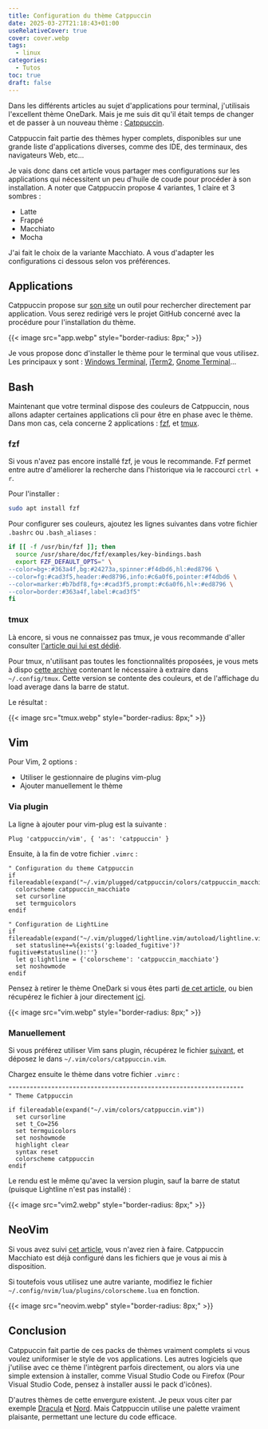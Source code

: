 ```yaml
---
title: Configuration du thème Catppuccin
date: 2025-03-27T21:18:43+01:00
useRelativeCover: true
cover: cover.webp
tags:
  - linux
categories:
  - Tutos
toc: true
draft: false
---
```


Dans les différents articles au sujet d'applications pour terminal, j'utilisais l'excellent thème OneDark. Mais je me suis dit qu'il était temps de changer et de passer à un nouveau thème : [Catppuccin](https://catppuccin.com/).

Catppuccin fait partie des thèmes hyper complets, disponibles sur une grande liste d'applications diverses, comme des IDE, des terminaux, des navigateurs Web, etc...

Je vais donc dans cet article vous partager mes configurations sur les applications qui nécessitent un peu d'huile de coude pour procéder à son installation. A noter que Catppuccin propose 4 variantes, 1 claire et 3 sombres : 
- Latte
- Frappé
- Macchiato
- Mocha

J'ai fait le choix de la variante Macchiato. A vous d'adapter les configurations ci dessous selon vos préférences.

## Applications

Catppuccin propose sur [son site](https://catppuccin.com/ports/) un outil pour rechercher directement par application. Vous serez redirigé vers le projet GitHub concerné avec la procédure pour l'installation du thème.

{{< image src="app.webp" style="border-radius: 8px;" >}}

Je vous propose donc d'installer le thème pour le terminal que vous utilisez. Les principaux y sont : [Windows Terminal](https://github.com/catppuccin/windows-terminal), [iTerm2](https://github.com/catppuccin/iterm), [Gnome Terminal](https://github.com/catppuccin/gnome-terminal)...

## Bash

Maintenant que votre terminal dispose des couleurs de Catppuccin, nous allons adapter certaines applications cli pour être en phase avec le thème. Dans mon cas, cela concerne 2 applications : [fzf](https://github.com/junegunn/fzf), et [tmux](https://github.com/tmux/tmux/wiki).

### fzf

Si vous n'avez pas encore installé fzf, je vous le recommande. Fzf permet entre autre d'améliorer la recherche dans l'historique via le raccourci `ctrl + r`.

Pour l'installer : 

```bash
sudo apt install fzf
```

Pour configurer ses couleurs, ajoutez les lignes suivantes dans votre fichier `.bashrc` ou `.bash_aliases` :

```bash
if [[ -f /usr/bin/fzf ]]; then
  source /usr/share/doc/fzf/examples/key-bindings.bash
  export FZF_DEFAULT_OPTS=" \
--color=bg+:#363a4f,bg:#24273a,spinner:#f4dbd6,hl:#ed8796 \
--color=fg:#cad3f5,header:#ed8796,info:#c6a0f6,pointer:#f4dbd6 \
--color=marker:#b7bdf8,fg+:#cad3f5,prompt:#c6a0f6,hl+:#ed8796 \
--color=border:#363a4f,label:#cad3f5"
fi
```

### tmux

Là encore, si vous ne connaissez pas tmux, je vous recommande d'aller consulter [l'article qui lui est dédié](/posts/tmux-multiplexeur-de-terminaux/).

Pour tmux, n'utilisant pas toutes les fonctionnalités proposées, je vous mets à dispo [cette archive](/files/configuration-du-theme-catppuccin/tmux.tar.gz) contenant le nécessaire à extraire dans `~/.config/tmux`. Cette version se contente des couleurs, et de l'affichage du load average dans la barre de statut.

Le résultat : 

{{< image src="tmux.webp" style="border-radius: 8px;" >}}

## Vim

Pour Vim, 2 options : 

- Utiliser le gestionnaire de plugins vim-plug
- Ajouter manuellement le thème

### Via plugin

La ligne à ajouter pour vim-plug est la suivante : 

```vim
Plug 'catppuccin/vim', { 'as': 'catppuccin' }
```

Ensuite, à la fin de votre fichier `.vimrc` :

```vim
" Configuration du theme Catppuccin
if filereadable(expand("~/.vim/plugged/catppuccin/colors/catppuccin_macchiato.vim"))
  colorscheme catppuccin_macchiato
  set cursorline
  set termguicolors
endif

" Configuration de LightLine
if filereadable(expand("~/.vim/plugged/lightline.vim/autoload/lightline.vim"))
  set statusline+=%{exists('g:loaded_fugitive')?fugitive#statusline():''}
  let g:lightline = {'colorscheme': 'catppuccin_macchiato'}
  set noshowmode
endif
```

Pensez à retirer le thème OneDark si vous êtes parti [de cet article](/posts/vim-neovim-choisissez-votre-configuration/#un-vim-efficace-avec-plugins), ou bien récupérez le fichier à jour directement [ici](https://github.com/jeremky/envbackup/blob/main/dotfiles/.vimrc).

{{< image src="vim.webp" style="border-radius: 8px;" >}}

### Manuellement

Si vous préférez utiliser Vim sans plugin, récupérez le fichier [suivant](https://github.com/catppuccin/vim/blob/main/colors/catppuccin_macchiato.vim), et déposez le dans `~/.vim/colors/catppuccin.vim`.

Chargez ensuite le thème dans votre fichier `.vimrc` :

```vim
""""""""""""""""""""""""""""""""""""""""""""""""""""""""""""""""""
" Theme Catppuccin

if filereadable(expand("~/.vim/colors/catppuccin.vim"))
  set cursorline
  set t_Co=256
  set termguicolors
  set noshowmode
  highlight clear
  syntax reset
  colorscheme catppuccin
endif
```

Le rendu est le même qu'avec la version plugin, sauf la barre de statut (puisque Lightline n'est pas installé) : 

{{< image src="vim2.webp" style="border-radius: 8px;" >}}

## NeoVim

Si vous avez suivi [cet article](/posts/vim-neovim-choisissez-votre-configuration/#neovim--vim-en-mode-ide), vous n'avez rien à faire. Catppuccin Macchiato est déjà configuré dans les fichiers que je vous ai mis à disposition.

Si toutefois vous utilisez une autre variante, modifiez le fichier `~/.config/nvim/lua/plugins/colorscheme.lua` en fonction.

{{< image src="neovim.webp" style="border-radius: 8px;" >}}

## Conclusion

Catppuccin fait partie de ces packs de thèmes vraiment complets si vous voulez uniformiser le style de vos applications. Les autres logiciels que j'utilise avec ce thème l'intègrent parfois directement, ou alors via une simple extension à installer, comme Visual Studio Code ou Firefox (Pour Visual Studio Code, pensez à installer aussi le pack d'icônes).

D'autres thèmes de cette envergure existent. Je peux vous citer par exemple [Dracula](https://draculatheme.com/) et [Nord](https://www.nordtheme.com/). Mais Catppuccin utilise une palette vraiment plaisante, permettant une lecture du code efficace.
